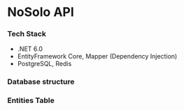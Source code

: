 # NoSolo API

### Tech Stack
- .NET 6.0
- EntityFramework Core, Mapper (Dependency Injection)
- PostgreSQL, Redis

### Database structure

### Entities Table

